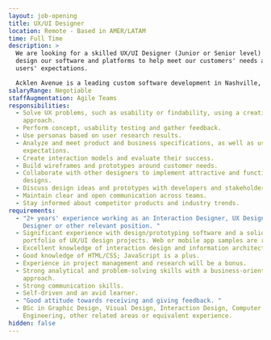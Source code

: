 ```yaml
---
layout: job-opening
title: UX/UI Designer
location: Remote - Based in AMER/LATAM
time: Full Time
description: >
  We are looking for a skilled UX/UI Designer (Junior or Senior level) who will
  design our software and platforms to help meet our customers' needs and their
  users' expectations.

  Acklen Avenue is a leading custom software development in Nashville, Tennessee. 
salaryRange: Negotiable
staffAugmentation: Agile Teams
responsibilities:
  - Solve UX problems, such as usability or findability, using a creative
    approach.
  - Perform concept, usability testing and gather feedback.
  - Use personas based on user research results.
  - Analyze and meet product and business specifications, as well as user
    expectations.
  - Create interaction models and evaluate their success.
  - Build wireframes and prototypes around customer needs.
  - Collaborate with other designers to implement attractive and functional
    designs.
  - Discuss design ideas and prototypes with developers and stakeholders.
  - Maintain clear and open communication across teams.
  - Stay informed about competitor products and industry trends.
requirements:
  - "2+ years' experience working as an Interaction Designer, UX Designer,
    Designer or other relevant position. "
  - Significant experience with design/prototyping software and a solid
    portfolio of UX/UI design projects. Web or mobile app samples are required.
  - Excellent knowledge of interaction design and information architecture.
  - Good knowledge of HTML/CSS; JavaScript is a plus.
  - Experience in project management and research will be a bonus.
  - Strong analytical and problem-solving skills with a business-oriented
    approach.
  - Strong communication skills.
  - Self-driven and an avid learner.
  - "Good attitude towards receiving and giving feedback. "
  - BSc in Graphic Design, Visual Design, Interaction Design, Computer Science,
    Engineering, other related areas or equivalent experience.
hidden: false
---
```

